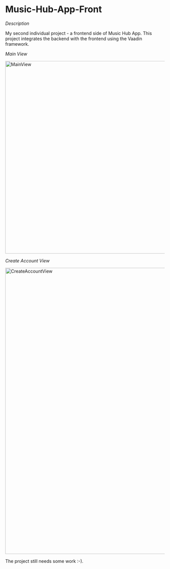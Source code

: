 # Music-Hub-App-Front

*Description*

My second individual project -  a frontend side of Music Hub App. 
This project integrates the backend with the frontend using the Vaadin framework.

*Main View*

<img width="607" alt="MainView" src="https://user-images.githubusercontent.com/52173865/95445978-f9a7d100-095f-11eb-9e9c-95c336f4f037.png">

*Create Account View*

<img width="902" alt="CreateAccountView" src="https://user-images.githubusercontent.com/52173865/95446125-2a880600-0960-11eb-8fec-25f5b5e13985.png">

The project still needs some work :-).
